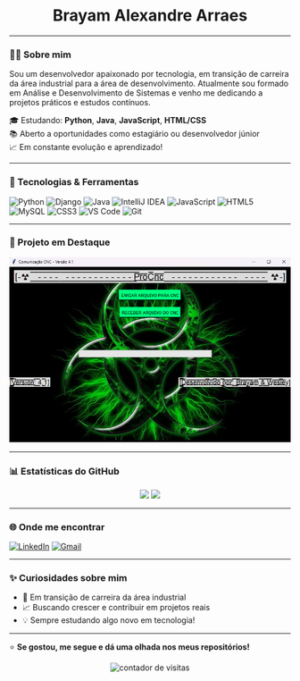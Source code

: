 <!-- Capa só com nome -->
<h1 align="center">Brayam Alexandre Arraes</h1>



---

### 👨‍💻 Sobre mim
Sou um desenvolvedor apaixonado por tecnologia, em transição de carreira da área industrial para a área de desenvolvimento. Atualmente sou formado em Análise e Desenvolvimento de Sistemas e venho me dedicando a projetos práticos e estudos contínuos.

🎓 Estudando: **Python**, **Java**, **JavaScript**, **HTML/CSS**  
📚 Aberto a oportunidades como estagiário ou desenvolvedor júnior  
📈 Em constante evolução e aprendizado!

---

### 🚀 Tecnologias & Ferramentas

![Python](https://img.shields.io/badge/-Python-3776AB?style=for-the-badge&logo=python&logoColor=white)
![Django](https://img.shields.io/badge/-Django-092E20?style=for-the-badge&logo=django&logoColor=white)
![Java](https://img.shields.io/badge/-Java-007396?style=for-the-badge&logo=java&logoColor=white)
![IntelliJ IDEA](https://img.shields.io/badge/-IntelliJ%20IDEA-000000?style=for-the-badge&logo=intellij-idea&logoColor=white)
![JavaScript](https://img.shields.io/badge/-JavaScript-F7DF1E?style=for-the-badge&logo=javascript&logoColor=black)
![HTML5](https://img.shields.io/badge/-HTML5-E34F26?style=for-the-badge&logo=html5&logoColor=white)
![MySQL](https://img.shields.io/badge/-MySQL-4479A1?style=for-the-badge&logo=mysql&logoColor=white)
![CSS3](https://img.shields.io/badge/-CSS3-1572B6?style=for-the-badge&logo=css3&logoColor=white)
![VS Code](https://img.shields.io/badge/-VSCode-007ACC?style=for-the-badge&logo=visual-studio-code&logoColor=white)
![Git](https://img.shields.io/badge/-Git-F05032?style=for-the-badge&logo=git&logoColor=white)

---

### 🌟 Projeto em Destaque

[![INTERFACE](https://github.com/BrayamArraes/ProjetoEssence/blob/main/INTERFACE.png?raw=true)](https://github.com/BrayamArraes/ProjetoEssence)

---

### 📊 Estatísticas do GitHub

<div align="center">
  <img height="180em" src="https://github-readme-stats.vercel.app/api?username=BrayamArraes&show_icons=true&theme=radical&count_private=true" />
  <img height="180em" src="https://github-readme-stats.vercel.app/api/top-langs/?username=BrayamArraes&layout=compact&langs_count=8&theme=radical"/>
</div>

---

### 🌐 Onde me encontrar

[![LinkedIn](https://img.shields.io/badge/-LinkedIn-0A66C2?style=for-the-badge&logo=linkedin&logoColor=white)](https://www.linkedin.com/in/brayam-arraes/)
[![Gmail](https://img.shields.io/badge/Gmail-333333?style=for-the-badge&logo=gmail&logoColor=red)](mailto:brayam.arraes2@gmail.com)

---

### ✨ Curiosidades sobre mim
- 🔄 Em transição de carreira da área industrial
- 📈 Buscando crescer e contribuir em projetos reais
- 💡 Sempre estudando algo novo em tecnologia!

---

⭐️ **Se gostou, me segue e dá uma olhada nos meus repositórios!**

<p align="center">
  <img src="https://komarev.com/ghpvc/?username=BrayamArraes&color=blue" alt="contador de visitas" />
</p>
